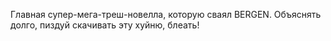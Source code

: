 Главная супер-мега-треш-новелла, которую сваял BERGEN.
Объяснять долго, пиздуй скачивать эту хуйню, блеать!
